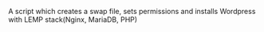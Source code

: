 A script which creates a swap file, sets permissions and installs Wordpress with LEMP stack(Nginx, MariaDB, PHP) 
